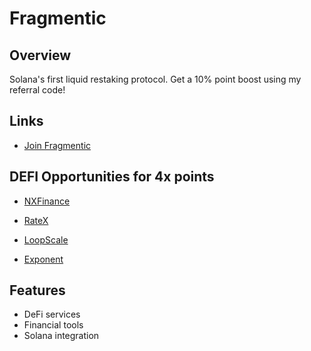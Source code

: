 # Fragmentic

## Overview
Solana's first liquid restaking protocol. 
Get a 10% point boost using my referral code! 

## Links
- [Join Fragmentic](https://app.fragmetric.xyz/referral?ref=BGFO8Z)


## DEFI Opportunities for 4x points

- [NXFinance](https://nxfinance.info/airdrop?inviteCode=teamaero)

- [RateX](https://app.rate-x.io/referral?ref=G8Kntqxj)

- [LoopScale](https://loop.sl/i/Zu3IA)

- [Exponent](https://www.exponent.finance/liquidity/fragsol-10Jul25)


## Features
- DeFi services
- Financial tools
- Solana integration 